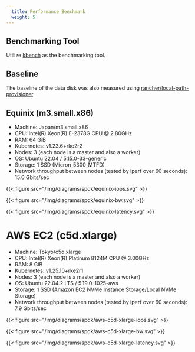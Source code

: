 ```yaml
---
  title: Performance Benchmark
  weight: 5
---
```


## Benchmarking Tool

Utilize [kbench](https://github.com/yasker/kbench) as the benchmarking tool.

## Baseline

The baseline of the data disk was also measured using [rancher/local-path-provisioner](https://github.com/rancher/local-path-provisioner).

## Equinix (m3.small.x86)

- Machine: Japan/m3.small.x86
- CPU: Intel(R) Xeon(R) E-2378G CPU @ 2.80GHz
- RAM: 64 GiB
- Kubernetes: v1.23.6+rke2r2
- Nodes: 3 (each node is a master and also a worker)
- OS: Ubuntu 22.04 / 5.15.0-33-generic
- Storage: 1 SSD (Micron_5300_MTFD)
- Network throughput between nodes (tested by iperf over 60 seconds): 15.0 Gbits/sec

{{< figure src="/img/diagrams/spdk/equinix-iops.svg" >}}

{{< figure src="/img/diagrams/spdk/equinix-bw.svg" >}}

{{< figure src="/img/diagrams/spdk/equinix-latency.svg" >}}

# AWS EC2 (c5d.xlarge)

- Machine: Tokyo/c5d.xlarge
- CPU: Intel(R) Xeon(R) Platinum 8124M CPU @ 3.00GHz
- RAM: 8 GiB
- Kubernetes: v1.25.10+rke2r1
- Nodes: 3 (each node is a master and also a worker)
- OS: Ubuntu 22.04.2 LTS / 5.19.0-1025-aws
- Storage: 1 SSD (Amazon EC2 NVMe Instance Storage/Local NVMe Storage)
- Network throughput between nodes (tested by iperf over 60 seconds): 7.9 Gbits/sec

{{< figure src="/img/diagrams/spdk/aws-c5d-xlarge-iops.svg" >}}

{{< figure src="/img/diagrams/spdk/aws-c5d-xlarge-bw.svg" >}}

{{< figure src="/img/diagrams/spdk/aws-c5d-xlarge-latency.svg" >}}
